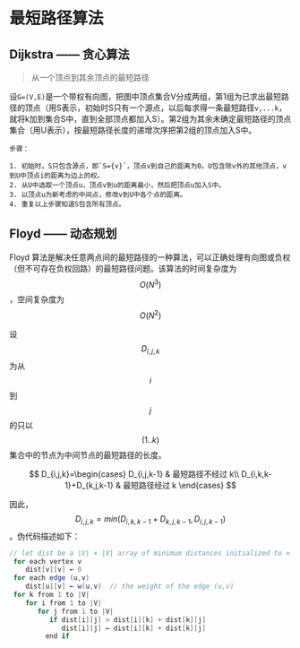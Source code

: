 # 最短路径算法

## Dijkstra —— 贪心算法

> 从一个顶点到其余顶点的最短路径

设`G=(V,E)`是一个带权有向图，把图中顶点集合V分成两组，第1组为已求出最短路径的顶点（用S表示，初始时S只有一个源点，以后每求得一条最短路径`v,...k`，就将k加到集合S中，直到全部顶点都加入S）。第2组为其余未确定最短路径的顶点集合（用U表示），按最短路径长度的递增次序把第2组的顶点加入S中。

```
步骤：

1. 初始时，S只包含源点，即`S={v}`，顶点v到自己的距离为0。U包含除v外的其他顶点，v到U中顶点i的距离为边上的权。
2. 从U中选取一个顶点u，顶点v到u的距离最小，然后把顶点u加入S中。
3. 以顶点u为新考虑的中间点，修改v到U中各个点的距离。
4. 重复以上步骤知道S包含所有顶点。
```

## Floyd —— 动态规划

Floyd 算法是解决任意两点间的最短路径的一种算法，可以正确处理有向图或负权（但不可存在负权回路）的最短路径问题。该算法的时间复杂度为 $$O(N^{3})$$，空间复杂度为 $$O(N^{2})$$

设 $$D_{i,j,k}$$ 为从 $$i$$ 到 $$j$$ 的只以 $$(1..k)$$ 集合中的节点为中间节点的最短路径的长度。

$$
D_{i,j,k}=\begin{cases}
D_{i,j,k-1} & 最短路径不经过 k\\
D_{i,k,k-1}+D_{k,j,k-1} & 最短路径经过 k
\end{cases}
$$

因此， $$D_{i,j,k}=min(D_{i,k,k-1}+D_{k,j,k-1},D_{i,j,k-1})$$。伪代码描述如下：

```java
// let dist be a |V| × |V| array of minimum distances initialized to ∞ (infinity)
 for each vertex v
    dist[v][v] ← 0
 for each edge (u,v)
    dist[u][v] ← w(u,v)  // the weight of the edge (u,v)
 for k from 1 to |V|
    for i from 1 to |V|
       for j from 1 to |V|
          if dist[i][j] > dist[i][k] + dist[k][j]
             dist[i][j] ← dist[i][k] + dist[k][j]
         end if
```
